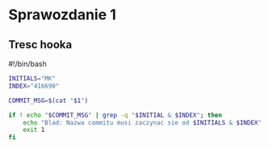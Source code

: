 # Sprawozdanie 1

## Tresc hooka
#!/bin/bash

```bash
INITIALS="MK"
INDEX="416690"

COMMIT_MSG=$(cat "$1")

if ! echo "$COMMIT_MSG" | grep -q "$INITIAL & $INDEX"; then
	echo "Blad: Nazwa commitu musi zaczynac sie od $INITIALS & $INDEX"
	exit 1
fi
```
